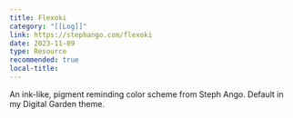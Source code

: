 ```yaml
---
title: Flexoki
category: "[[Log]]"
link: https://stephango.com/flexoki
date: 2023-11-09
type: Resource
recommended: true
local-title:
---
```

An ink-like, pigment reminding color scheme from Steph Ango. Default in my Digital Garden theme. 